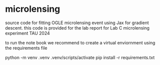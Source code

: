# microlensing
source code for fitting OGLE microlensing event using Jax for gradient descent. this code is provided for the lab report for Lab C microlensing experiment TAU 2024

to  run the note book we recommend to create a virtual enviornment using the requirements file

python -m venv .venv
.venv/scripts/activate
pip install -r requirements.txt